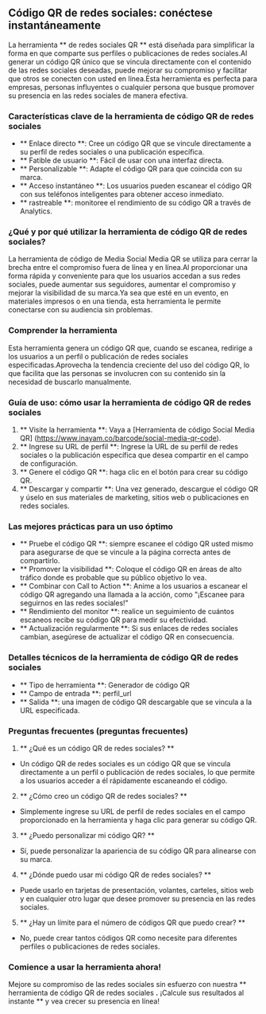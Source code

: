 ## Código QR de redes sociales: conéctese instantáneamente

La herramienta ** de redes sociales QR ** está diseñada para simplificar la forma en que comparte sus perfiles o publicaciones de redes sociales.Al generar un código QR único que se vincula directamente con el contenido de las redes sociales deseadas, puede mejorar su compromiso y facilitar que otros se conecten con usted en línea.Esta herramienta es perfecta para empresas, personas influyentes o cualquier persona que busque promover su presencia en las redes sociales de manera efectiva.

### Características clave de la herramienta de código QR de redes sociales

- ** Enlace directo **: Cree un código QR que se vincule directamente a su perfil de redes sociales o una publicación específica.
- ** Fatible de usuario **: Fácil de usar con una interfaz directa.
- ** Personalizable **: Adapte el código QR para que coincida con su marca.
- ** Acceso instantáneo **: Los usuarios pueden escanear el código QR con sus teléfonos inteligentes para obtener acceso inmediato.
- ** rastreable **: monitoree el rendimiento de su código QR a través de Analytics.

### ¿Qué y por qué utilizar la herramienta de código QR de redes sociales?

La herramienta de código de Media Social Media QR se utiliza para cerrar la brecha entre el compromiso fuera de línea y en línea.Al proporcionar una forma rápida y conveniente para que los usuarios accedan a sus redes sociales, puede aumentar sus seguidores, aumentar el compromiso y mejorar la visibilidad de su marca.Ya sea que esté en un evento, en materiales impresos o en una tienda, esta herramienta le permite conectarse con su audiencia sin problemas.

### Comprender la herramienta

Esta herramienta genera un código QR que, cuando se escanea, redirige a los usuarios a un perfil o publicación de redes sociales especificadas.Aprovecha la tendencia creciente del uso del código QR, lo que facilita que las personas se involucren con su contenido sin la necesidad de buscarlo manualmente.

### Guía de uso: cómo usar la herramienta de código QR de redes sociales

1. ** Visite la herramienta **: Vaya a [Herramienta de código Social Media QR] (https://www.inayam.co/barcode/social-media-qr-code).
2. ** Ingrese su URL de perfil **: Ingrese la URL de su perfil de redes sociales o la publicación específica que desea compartir en el campo de configuración.
3. ** Genere el código QR **: haga clic en el botón para crear su código QR.
4. ** Descargar y compartir **: Una vez generado, descargue el código QR y úselo en sus materiales de marketing, sitios web o publicaciones en redes sociales.

### Las mejores prácticas para un uso óptimo

- ** Pruebe el código QR **: siempre escanee el código QR usted mismo para asegurarse de que se vincule a la página correcta antes de compartirlo.
- ** Promover la visibilidad **: Coloque el código QR en áreas de alto tráfico donde es probable que su público objetivo lo vea.
- ** Combinar con Call to Action **: Anime a los usuarios a escanear el código QR agregando una llamada a la acción, como "¡Escanee para seguirnos en las redes sociales!"
- ** Rendimiento del monitor **: realice un seguimiento de cuántos escaneos recibe su código QR para medir su efectividad.
- ** Actualización regularmente **: Si sus enlaces de redes sociales cambian, asegúrese de actualizar el código QR en consecuencia.

### Detalles técnicos de la herramienta de código QR de redes sociales

- ** Tipo de herramienta **: Generador de código QR
- ** Campo de entrada **: perfil_url
- ** Salida **: una imagen de código QR descargable que se vincula a la URL especificada.

### Preguntas frecuentes (preguntas frecuentes)

1. ** ¿Qué es un código QR de redes sociales? **
- Un código QR de redes sociales es un código QR que se vincula directamente a un perfil o publicación de redes sociales, lo que permite a los usuarios acceder a él rápidamente escaneando el código.

2. ** ¿Cómo creo un código QR de redes sociales? **
- Simplemente ingrese su URL de perfil de redes sociales en el campo proporcionado en la herramienta y haga clic para generar su código QR.

3. ** ¿Puedo personalizar mi código QR? **
- Sí, puede personalizar la apariencia de su código QR para alinearse con su marca.

4. ** ¿Dónde puedo usar mi código QR de redes sociales? **
- Puede usarlo en tarjetas de presentación, volantes, carteles, sitios web y en cualquier otro lugar que desee promover su presencia en las redes sociales.

5. ** ¿Hay un límite para el número de códigos QR que puedo crear? **
- No, puede crear tantos códigos QR como necesite para diferentes perfiles o publicaciones de redes sociales.

### Comience a usar la herramienta ahora!

Mejore su compromiso de las redes sociales sin esfuerzo con nuestra ** herramienta de código QR de redes sociales **.** ¡Calcule sus resultados al instante ** y vea crecer su presencia en línea!